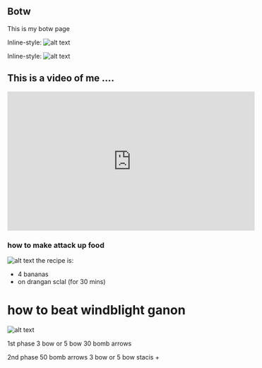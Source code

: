 ## Botw

This is my botw page

Inline-style: 
![alt text](https://coolguy4ever.github.io/img/lyonel-mask.jpg)


Inline-style: 
![alt text](https://coolguy4ever.github.io/img/blood-moon.jpg)

## This is a video of me ....

<iframe width="560" height="315" src="https://www.youtube.com/embed/-F1PIjxPMuc" title="YouTube video player" frameborder="0" allow="accelerometer; autoplay; clipboard-write; encrypted-media; gyroscope; picture-in-picture" allowfullscreen></iframe>


### how to make attack up food
![alt text](https://coolguy4ever.github.io/img/mighty-banana.jpg)
the recipe is:
- 4 bananas
- on drangan sclal (for 30 mins)


# how to beat windblight ganon

![alt text](https://coolguy4ever.github.io/img/windblight-ganan.jpg)

1st phase
3 bow or 5 bow
30 bomb arrows

2nd phase
50 bomb arrows
3 bow or 5 bow
stacis +

